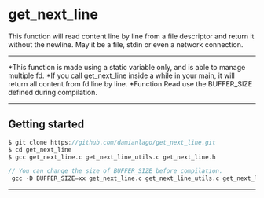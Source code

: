 # **get_next_line**
This function will read content line by line from a file descriptor and return it without the newline. May it be a file, stdin or even a network connection. 

---

*This function is made using a static variable only, and is able to manage multiple fd.
*If you call get_next_line inside a while in your main, it will return all content from fd line by line.
*Function Read use the BUFFER_SIZE defined during compilation.

---

## Getting started
```c
$ git clone https://github.com/damianlago/get_next_line.git
$ cd get_next_line
$ gcc get_next_line.c get_next_line_utils.c get_next_line.h 

// You can change the size of BUFFER_SIZE before compilation.
 gcc -D BUFFER_SIZE=xx get_next_line.c get_next_line_utils.c get_next_line.h 

```
---
